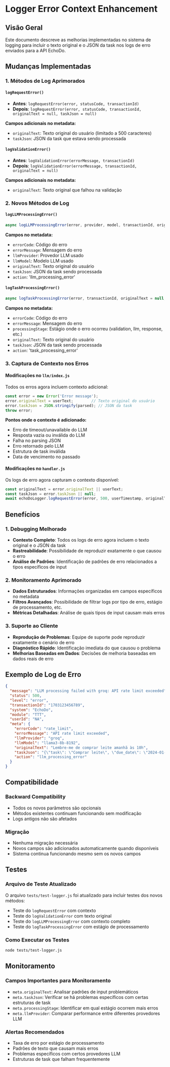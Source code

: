 # Logger Error Context Enhancement

## Visão Geral

Este documento descreve as melhorias implementadas no sistema de logging para incluir o texto original e o JSON da task nos logs de erro enviados para a API EchoDo.

## Mudanças Implementadas

### 1. Métodos de Log Aprimorados

#### `logRequestError()`
- **Antes**: `logRequestError(error, statusCode, transactionId)`
- **Depois**: `logRequestError(error, statusCode, transactionId, originalText = null, taskJson = null)`

**Campos adicionais no metadata:**
- `originalText`: Texto original do usuário (limitado a 500 caracteres)
- `taskJson`: JSON da task que estava sendo processada

#### `logValidationError()`
- **Antes**: `logValidationError(errorMessage, transactionId)`
- **Depois**: `logValidationError(errorMessage, transactionId, originalText = null)`

**Campos adicionais no metadata:**
- `originalText`: Texto original que falhou na validação

### 2. Novos Métodos de Log

#### `logLLMProcessingError()`
```javascript
async logLLMProcessingError(error, provider, model, transactionId, originalText = null, taskJson = null)
```

**Campos no metadata:**
- `errorCode`: Código do erro
- `errorMessage`: Mensagem do erro
- `llmProvider`: Provedor LLM usado
- `llmModel`: Modelo LLM usado
- `originalText`: Texto original do usuário
- `taskJson`: JSON da task sendo processada
- `action`: 'llm_processing_error'

#### `logTaskProcessingError()`
```javascript
async logTaskProcessingError(error, transactionId, originalText = null, taskJson = null, processingStage = 'unknown')
```

**Campos no metadata:**
- `errorCode`: Código do erro
- `errorMessage`: Mensagem do erro
- `processingStage`: Estágio onde o erro ocorreu (validation, llm, response, etc.)
- `originalText`: Texto original do usuário
- `taskJson`: JSON da task sendo processada
- `action`: 'task_processing_error'

### 3. Captura de Contexto nos Erros

#### Modificações no `llm/index.js`
Todos os erros agora incluem contexto adicional:

```javascript
const error = new Error('Error message');
error.originalText = userText;        // Texto original do usuário
error.taskJson = JSON.stringify(parsed); // JSON da task
throw error;
```

**Pontos onde o contexto é adicionado:**
- Erro de timeout/unavailable do LLM
- Resposta vazia ou inválida do LLM
- Falha no parsing JSON
- Erro retornado pelo LLM
- Estrutura de task inválida
- Data de vencimento no passado

#### Modificações no `handler.js`
Os logs de erro agora capturam o contexto disponível:

```javascript
const originalText = error.originalText || userText;
const taskJson = error.taskJson || null;
await echoDoLogger.logRequestError(error, 500, userTimestamp, originalText, taskJson);
```

## Benefícios

### 1. Debugging Melhorado
- **Contexto Completo**: Todos os logs de erro agora incluem o texto original e o JSON da task
- **Rastreabilidade**: Possibilidade de reproduzir exatamente o que causou o erro
- **Análise de Padrões**: Identificação de padrões de erro relacionados a tipos específicos de input

### 2. Monitoramento Aprimorado
- **Dados Estruturados**: Informações organizadas em campos específicos no metadata
- **Filtros Avançados**: Possibilidade de filtrar logs por tipo de erro, estágio de processamento, etc.
- **Métricas Detalhadas**: Análise de quais tipos de input causam mais erros

### 3. Suporte ao Cliente
- **Reprodução de Problemas**: Equipe de suporte pode reproduzir exatamente o cenário de erro
- **Diagnóstico Rápido**: Identificação imediata do que causou o problema
- **Melhorias Baseadas em Dados**: Decisões de melhoria baseadas em dados reais de erro

## Exemplo de Log de Erro

```json
{
  "message": "LLM processing failed with groq: API rate limit exceeded",
  "status": 500,
  "level": "error",
  "transactionId": "1703123456789",
  "system": "EchoDo",
  "module": "TTT",
  "userId": "NA",
  "meta": {
    "errorCode": "rate_limit",
    "errorMessage": "API rate limit exceeded",
    "llmProvider": "groq",
    "llmModel": "llama3-8b-8192",
    "originalText": "Lembre-me de comprar leite amanhã às 10h",
    "taskJson": "{\"task\": \"Comprar leite\", \"due_date\": \"2024-01-15T10:00:00\"}",
    "action": "llm_processing_error"
  }
}
```

## Compatibilidade

### Backward Compatibility
- Todos os novos parâmetros são opcionais
- Métodos existentes continuam funcionando sem modificação
- Logs antigos não são afetados

### Migração
- Nenhuma migração necessária
- Novos campos são adicionados automaticamente quando disponíveis
- Sistema continua funcionando mesmo sem os novos campos

## Testes

### Arquivo de Teste Atualizado
O arquivo `tests/test-logger.js` foi atualizado para incluir testes dos novos métodos:

- Teste do `logRequestError` com contexto
- Teste do `logValidationError` com texto original
- Teste do `logLLMProcessingError` com contexto completo
- Teste do `logTaskProcessingError` com estágio de processamento

### Como Executar os Testes
```bash
node tests/test-logger.js
```

## Monitoramento

### Campos Importantes para Monitoramento
- `meta.originalText`: Analisar padrões de input problemáticos
- `meta.taskJson`: Verificar se há problemas específicos com certas estruturas de task
- `meta.processingStage`: Identificar em qual estágio ocorrem mais erros
- `meta.llmProvider`: Comparar performance entre diferentes provedores LLM

### Alertas Recomendados
- Taxa de erro por estágio de processamento
- Padrões de texto que causam mais erros
- Problemas específicos com certos provedores LLM
- Estruturas de task que falham frequentemente 